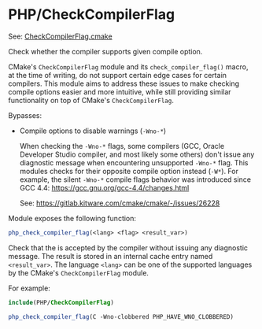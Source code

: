 # PHP/CheckCompilerFlag

See: [CheckCompilerFlag.cmake](https://github.com/petk/php-build-system/tree/master/cmake/cmake/modules/PHP/CheckCompilerFlag.cmake)

Check whether the compiler supports given compile option.

CMake's `CheckCompilerFlag` module and its `check_compiler_flag()` macro, at the
time of writing, do not support certain edge cases for certain compilers. This
module aims to address these issues to make checking compile options easier and
more intuitive, while still providing similar functionality on top of CMake's
`CheckCompilerFlag`.

Bypasses:

* Compile options to disable warnings (`-Wno-*`)

  When checking the `-Wno-*` flags, some compilers (GCC, Oracle Developer Studio
  compiler, and most likely some others) don't issue any diagnostic message when
  encountering unsupported `-Wno-*` flag. This modules checks for their opposite
  compile option instead (`-W*`). For example, the silent `-Wno-*` compile flags
  behavior was introduced since GCC 4.4:
  https://gcc.gnu.org/gcc-4.4/changes.html

  See: https://gitlab.kitware.com/cmake/cmake/-/issues/26228

Module exposes the following function:

```cmake
php_check_compiler_flag(<lang> <flag> <result_var>)
```

Check that the <flag> is accepted by the <lang> compiler without issuing any
diagnostic message. The result is stored in an internal cache entry named
`<result_var>`. The language `<lang>` can be one of the supported languages by
the CMake's `CheckCompilerFlag` module.

For example:

```cmake
include(PHP/CheckCompilerFlag)

php_check_compiler_flag(C -Wno-clobbered PHP_HAVE_WNO_CLOBBERED)
```
